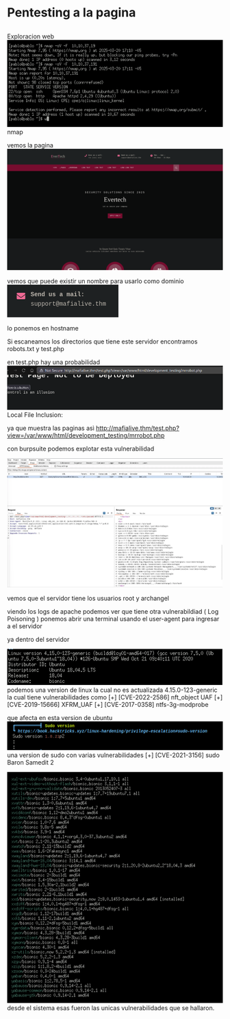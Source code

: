 # Pentesting a la pagina
##
Exploracion web 
![captura](img/img1.png)
nmap

vemos la pagina
![captura](img/img2.png)

vemos que puede existir un nombre para usarlo como dominio 
![captura](img/img3.png)

lo ponemos en hostname

Si escaneamos los directorios que tiene este servidor encontramos robots.txt y test.php

en test.php hay una probabilidad
![captura](img/img4.png)
Local File Inclusion: 

ya que muestra las paginas asì 
http://mafialive.thm/test.php?view=/var/www/html/development_testing/mrrobot.php

con burpsuite podemos explotar esta vulnerabilidad

![captura](img/img5.png)

vemos que el servidor tiene los usuarios root y archangel

viendo los logs de apache podemos ver que tiene otra vulnerabildiad
( Log Poisoning )
ponemos abrir una terminal usando el user-agent para ingresar a el servidor


ya dentro del servidor 


![captura](img/img6.png)
podemos una version de linux la cual no es actualizada 4.15.0-123-generic 
la cual tiene vulnerabilidades como
[+] [CVE-2022-2586] nft_object UAF
[+] [CVE-2019-15666] XFRM_UAF
[+] [CVE-2017-0358] ntfs-3g-modprobe

que afecta en esta version de ubuntu 
![captura](img/img7.png)
una version de sudo con varias vulnerabilidades
[+] [CVE-2021-3156] sudo Baron Samedit 2

![captura](img/img8.png)
desde el sistema esas fueron las unicas vulnerabilidades que se hallaron.



